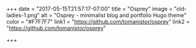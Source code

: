 +++
date = "2017-05-15T21:57:17-07:00"
title = "Osprey"
image = "old-ladies-1.png"
alt = "Osprey - minimalist blog and portfolio Hugo theme"
color = "#F7F7F7"
link1 = "https://github.com/tomanistor/osprey"
link2 = "https://github.com/tomanistor/osprey"

+++

